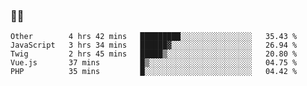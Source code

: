 ### 👨‍💻

<!--START_SECTION:waka-->
```text
Other        4 hrs 42 mins   █████████░░░░░░░░░░░░░░░░   35.43 % 
JavaScript   3 hrs 34 mins   ██████▓░░░░░░░░░░░░░░░░░░   26.94 % 
Twig         2 hrs 45 mins   █████▒░░░░░░░░░░░░░░░░░░░   20.80 % 
Vue.js       37 mins         █▒░░░░░░░░░░░░░░░░░░░░░░░   04.75 % 
PHP          35 mins         █░░░░░░░░░░░░░░░░░░░░░░░░   04.42 % 
```
<!--END_SECTION:waka-->
